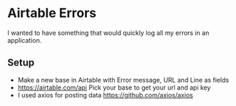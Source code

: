 # Airtable Errors

I wanted to have something that would quickly log all my errors in an application. 

## Setup 

- Make a new base in Airtable with Error message, URL and Line as fields 
- https://airtable.com/api Pick your base to get your url and api key 
- I used axios for posting data https://github.com/axios/axios
